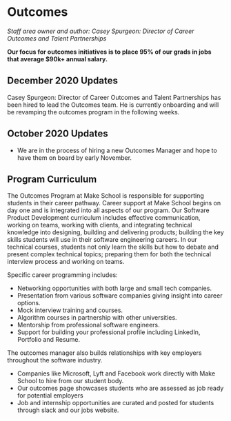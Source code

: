# Outcomes

*Staff area owner and author: Casey Spurgeon: Director of Career Outcomes and Talent Partnerships*

**Our focus for outcomes initiatives is to place 95% of our grads in jobs that average $90k+ annual salary.**

## December 2020 Updates
Casey Spurgeon: Director of Career Outcomes and Talent Partnerships has been hired to lead the Outcomes team.  He is currently onboarding and will be revamping the outcomes program in the following weeks.  

## October 2020 Updates
- We are in the process of hiring a new Outcomes Manager and hope to have them on board by early November.


## Program Curriculum

The Outcomes Program at Make School is responsible for supporting students in their career pathway.  Career support at Make School begins on day one and is integrated into all aspects of our program. Our Software Product Development curriculum includes effective communication, working on teams, working with clients, and integrating technical knowledge into designing, building and delivering products; building the key skills students will use in their software engineering careers.  In our technical courses, students not only learn the skills but how to debate and present complex technical topics; preparing them for both the technical interview process and working on teams.   

Specific career programming includes:
- Networking opportunities with both large and small tech companies.  
- Presentation from various software companies giving insight into career options.
- Mock interview training and courses.
- Algorithm courses in partnership with other universities.
- Mentorship from professional software engineers.
- Support for building your professional profile including LinkedIn, Portfolio and Resume.

The outcomes manager also builds relationships with key employers throughout the software industry.
- Companies like Microsoft, Lyft and Facebook work directly with Make School to hire from our student body.  
- Our outcomes page showcases students who are assessed as job ready for potential employers
- Job and internship opportunities are curated and posted for students through slack and our jobs website.
